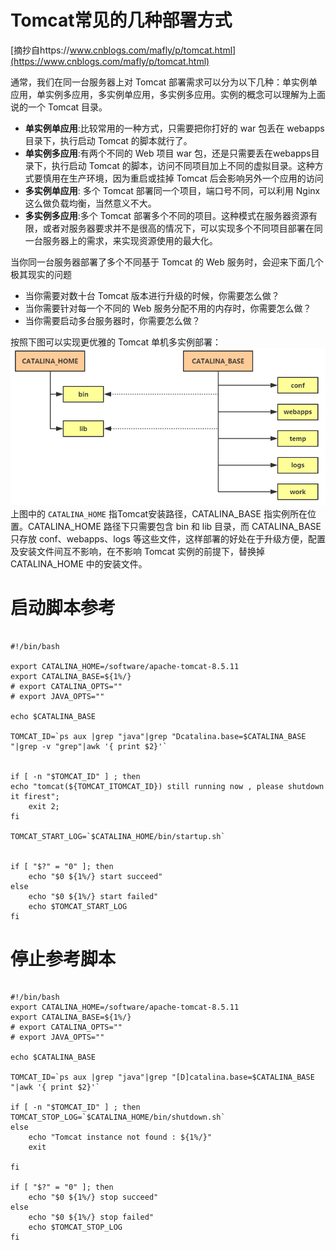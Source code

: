 # Tomcat常见的几种部署方式
[摘抄自https://www.cnblogs.com/mafly/p/tomcat.html](https://www.cnblogs.com/mafly/p/tomcat.html)

通常，我们在同一台服务器上对 Tomcat 部署需求可以分为以下几种：单实例单应用，单实例多应用，多实例单应用，多实例多应用。实例的概念可以理解为上面说的一个 Tomcat 目录。
- **单实例单应用**:比较常用的一种方式，只需要把你打好的 war 包丢在 webapps目录下，执行启动 Tomcat 的脚本就行了。
- **单实例多应用**:有两个不同的 Web 项目 war 包，还是只需要丢在webapps目录下，执行启动 Tomcat 的脚本，访问不同项目加上不同的虚拟目录。这种方式要慎用在生产环境，因为重启或挂掉 Tomcat 后会影响另外一个应用的访问
- **多实例单应用**: 多个 Tomcat 部署同一个项目，端口号不同，可以利用 Nginx 这么做负载均衡，当然意义不大。
- **多实例多应用**:多个 Tomcat 部署多个不同的项目。这种模式在服务器资源有限，或者对服务器要求并不是很高的情况下，可以实现多个不同项目部署在同一台服务器上的需求，来实现资源使用的最大化。

当你同一台服务器部署了多个不同基于 Tomcat 的 Web 服务时，会迎来下面几个极其现实的问题
- 当你需要对数十台 Tomcat 版本进行升级的时候，你需要怎么做？
- 当你需要针对每一个不同的 Web 服务分配不用的内存时，你需要怎么做？
- 当你需要启动多台服务器时，你需要怎么做？

按照下图可以实现更优雅的 Tomcat 单机多实例部署：
![tomcat推荐部署方式](../images/tomcatbushujiegou.png)
上图中的 `CATALINA_HOME` 指Tomcat安装路径，CATALINA_BASE 指实例所在位置。CATALINA_HOME 路径下只需要包含 bin 和 lib 目录，而 CATALINA_BASE 只存放 conf、webapps、logs 等这些文件，这样部署的好处在于升级方便，配置及安装文件间互不影响，在不影响 Tomcat 实例的前提下，替换掉 CATALINA_HOME 中的安装文件。


# 启动脚本参考

```

#!/bin/bash

export CATALINA_HOME=/software/apache-tomcat-8.5.11
export CATALINA_BASE=${1%/}
# export CATALINA_OPTS=""
# export JAVA_OPTS=""

echo $CATALINA_BASE

TOMCAT_ID=`ps aux |grep "java"|grep "Dcatalina.base=$CATALINA_BASE "|grep -v "grep"|awk '{ print $2}'`


if [ -n "$TOMCAT_ID" ] ; then
echo "tomcat(${TOMCAT_ITOMCAT_ID}) still running now , please shutdown it firest";
    exit 2;
fi

TOMCAT_START_LOG=`$CATALINA_HOME/bin/startup.sh`


if [ "$?" = "0" ]; then
    echo "$0 ${1%/} start succeed"
else
    echo "$0 ${1%/} start failed"
    echo $TOMCAT_START_LOG
fi

```

# 停止参考脚本

```

#!/bin/bash
export CATALINA_HOME=/software/apache-tomcat-8.5.11
export CATALINA_BASE=${1%/}
# export CATALINA_OPTS=""
# export JAVA_OPTS=""

echo $CATALINA_BASE

TOMCAT_ID=`ps aux |grep "java"|grep "[D]catalina.base=$CATALINA_BASE "|awk '{ print $2}'`

if [ -n "$TOMCAT_ID" ] ; then
TOMCAT_STOP_LOG=`$CATALINA_HOME/bin/shutdown.sh`
else
    echo "Tomcat instance not found : ${1%/}"
    exit

fi

if [ "$?" = "0" ]; then
    echo "$0 ${1%/} stop succeed"
else
    echo "$0 ${1%/} stop failed"
    echo $TOMCAT_STOP_LOG
fi

```